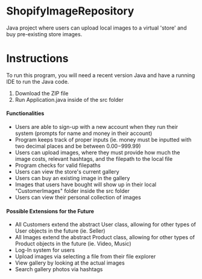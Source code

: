 # ShopifyImageRepository
Java project where users can upload local images to a virtual 'store' and buy pre-existing store images.

# Instructions
To run this program, you will need a recent version Java and have a running IDE to run the Java code.
  1. Download the ZIP file
  2. Run Application.java inside of the src folder

#### Functionalities
- Users are able to sign-up with a new account when they run their system (prompts for name and money in their account)
- Program keeps track of proper inputs (ie. money must be inputted with two decimal places and be between $0.00-$999.99)
- Users can upload images, where they must provide how much the image costs, relevant hashtags, and the filepath to the local file
- Program checks for valid filepaths
- Users can view the store's current gallery
- Users can buy an existing image in the gallery
- Images that users have bought will show up in their local "CustomerImages" folder inside the src folder
- Users can view their personal collection of images

#### Possible Extensions for the Future
- All Customers extend the abstract User class, allowing for other types of User objects in the future (ie. Seller)
- All Images extend the abstract Product class, allowing for other types of Product objects in the future (ie. Video, Music)
- Log-In system for users
- Upload images via selecting a file from their file explorer
- View gallery by looking at the actual images
- Search gallery photos via hashtags

